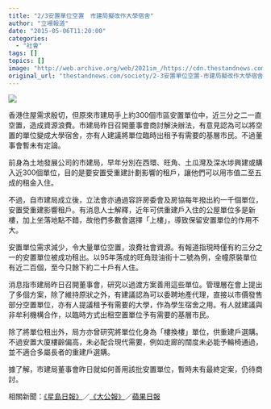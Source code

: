 ```yaml
---
title: "2/3安置單位空置　市建局擬改作大學宿舍"
author: "立場報道"
date: "2015-05-06T11:20:00"
categories:
  - "社會"
tags: []
topics: []
image: "http://web.archive.org/web/2021im_/https://cdn.thestandnews.com/media/photos/cache/20150506-01_coU3N_1200x0.png"
original_url: "thestandnews.com/society/2-3安置單位空置-市建局擬改作大學宿舍"
---
```

![](http://web.archive.org/web/2021im_/https://cdn.thestandnews.com/media/photos/cache/20150506-01_coU3N_1200x0.png)

香港住屋需求殷切，但原來市建局手上約300個市區安置單位中，近三分之二一直空置，造成資源浪費。市建局昨日召開董事會商討解決辦法，有意見認為可以將空置的單位變成大學宿舍，亦有人建議將單位臨時出租予有需要的基層市民。不過董事會暫未有定論。

前身為土地發展公司的市建局，早年分別在西環、旺角、土瓜灣及深水埗興建或購入近300個單位，目的是要安置受重建計劃影響的租戶，讓他們可以用市值二至五成的租金入住。

不過，自市建局成立後，立法會亦通過容許房委會及房協每年撥出約一千個單位，安置受重建影響租戶。有消息人士解釋，近年可供重建戶入住的公屋單位多是新樓，加上坐落地點不錯，故他們多數會選擇「上樓」，導致保留安置單位的作用不大。

安置單位需求減少，令大量單位空置，浪費社會資源。有報道指現時僅有約三分之一的安置單位被成功租出。以95年落成的旺角豉油街十二號為例，全幢原裝單位有近二百個，至今只餘下約二十戶有人住。

消息指市建局昨日召開董事會，研究以過渡方案善用這些單位。管理層在會上提出了多個方案，除了維持原狀之外，有建議認為可以委聘地產代理，直接以市價發售部分空置單位，亦有人提議租予有需要的大學，作為學生宿舍之用。有人就建議與非牟利機構合作，以臨時方式出租空置單位予有需要的基層市民。

除了將單位租出外，局方亦曾研究將單位化身為「樓換樓」單位，供重建戶選購。不過安置大廈樓齡偏高，未必配合現代需要，例如走廊的闊度未必能予輪椅通過，並不適合多屬長者的重建戶選購。

據了解，市建局董事會昨日就如何善用該批安置單位，暫時未有最終定案，仍待商討。

相關新聞：[《星島日報》](http://web.archive.org/web/20210629054953/http://std.stheadline.com/yesterday/loc/0506ao04.html)／[《大公報》](http://web.archive.org/web/20210629054953/http://news.takungpao.com.hk/paper/q/2015/0506/2991223.html)／[蘋果日報](http://web.archive.org/web/20210629054953/http://hk.apple.nextmedia.com/news/art/20150506/19137556)